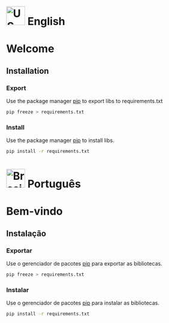 # <img src="https://cdn-icons-png.flaticon.com/512/206/206626.png" alt="US" width="50" height="50" class="text-align: botton;"> English 

# Welcome

## Installation

### Export
Use the package manager [pip](https://pip.pypa.io/en/stable/) to export libs to requirements.txt

```bash
pip freeze > requirements.txt
```

### Install
Use the package manager [pip](https://pip.pypa.io/en/stable/) to install libs.

```bash
pip install -r requirements.txt
```

# <img src="https://cdn-icons-png.flaticon.com/512/330/330430.png" alt="Brasil" width="50" height="50" class="text-align: botton;"> Português

# Bem-vindo

## Instalação

### Exportar
Use o gerenciador de pacotes [pip](https://pip.pypa.io/en/stable/) para exportar as bibliotecas.
```bash
pip freeze > requirements.txt
```

### Instalar
Use o gerenciador de pacotes [pip](https://pip.pypa.io/en/stable/) para instalar as bibliotecas.

```bash
pip install -r requirements.txt
```
